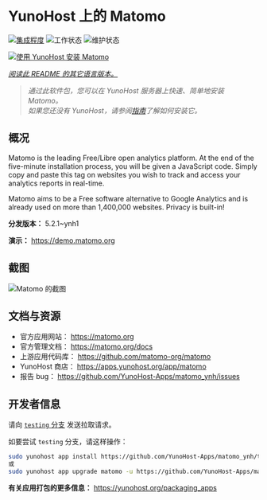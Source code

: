 <!--
注意：此 README 由 <https://github.com/YunoHost/apps/tree/master/tools/readme_generator> 自动生成
请勿手动编辑。
-->

# YunoHost 上的 Matomo

[![集成程度](https://apps.yunohost.org/badge/integration/matomo)](https://ci-apps.yunohost.org/ci/apps/matomo/)
![工作状态](https://apps.yunohost.org/badge/state/matomo)
![维护状态](https://apps.yunohost.org/badge/maintained/matomo)

[![使用 YunoHost 安装 Matomo](https://install-app.yunohost.org/install-with-yunohost.svg)](https://install-app.yunohost.org/?app=matomo)

*[阅读此 README 的其它语言版本。](./ALL_README.md)*

> *通过此软件包，您可以在 YunoHost 服务器上快速、简单地安装 Matomo。*  
> *如果您还没有 YunoHost，请参阅[指南](https://yunohost.org/install)了解如何安装它。*

## 概况

Matomo is the leading Free/Libre open analytics platform. At the end of the five-minute installation process, you will be given a JavaScript code. Simply copy and paste this tag on websites you wish to track and access your analytics reports in real-time.

Matomo aims to be a Free software alternative to Google Analytics and is already used on more than 1,400,000 websites. Privacy is built-in!


**分发版本：** 5.2.1~ynh1

**演示：** <https://demo.matomo.org>

## 截图

![Matomo 的截图](./doc/screenshots/screenshot.png)

## 文档与资源

- 官方应用网站： <https://matomo.org>
- 官方管理文档： <https://matomo.org/docs>
- 上游应用代码库： <https://github.com/matomo-org/matomo>
- YunoHost 商店： <https://apps.yunohost.org/app/matomo>
- 报告 bug： <https://github.com/YunoHost-Apps/matomo_ynh/issues>

## 开发者信息

请向 [`testing` 分支](https://github.com/YunoHost-Apps/matomo_ynh/tree/testing) 发送拉取请求。

如要尝试 `testing` 分支，请这样操作：

```bash
sudo yunohost app install https://github.com/YunoHost-Apps/matomo_ynh/tree/testing --debug
或
sudo yunohost app upgrade matomo -u https://github.com/YunoHost-Apps/matomo_ynh/tree/testing --debug
```

**有关应用打包的更多信息：** <https://yunohost.org/packaging_apps>
